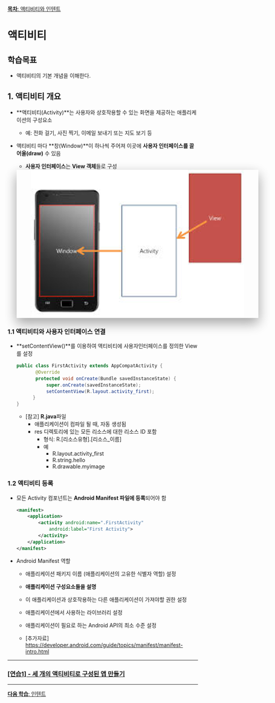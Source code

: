 <style>
div.polaroid {
  	width: 640px;
  	box-shadow: 0 10px 30px 0 rgba(0, 0, 0, 0.2), 0 16px 30px 0 rgba(0, 0, 0, 0.19);
  	text-align: center;
	margin-bottom: 0.5cm;
}
</style>

[**목차**: 액티비티와 인텐트](https://kwanulee.github.io/AndroidProgramming/#5-액티비티와-인텐트)
# 액티비티

## 학습목표
- 액티비티의 기본 개념을 이해한다.

<a name="1"> </a>
## 1. 액티비티 개요
- **액티비티(Activity)**는 사용자와 상호작용할 수 있는 화면을 제공하는 애플리케이션의 구성요소
	- 예: 전화 걸기, 사진 찍기, 이메일 보내기 또는 지도 보기 등
- 액티비티 마다 **창(Window)**이 하나씩 주어져 이곳에 **사용자 인터페이스를 끌어올(draw)** 수 있음
	- **사용자 인터페이스**는 **View 객체**들로 구성

	<div class="polaroid">
	<img src="figure/activity-overview.png">
	</div>

<a name="1.2"> </a>
### 1.1 	액티비티와 사용자 인터페이스 연결
- **setContentView()**를 이용하여 액티비티에 사용자인터페이스를 정의한 View를 설정

	```java
	public class FirstActivity extends AppCompatActivity {
		   @Override
		   protected void onCreate(Bundle savedInstanceState) {
		       super.onCreate(savedInstanceState);
		       setContentView(R.layout.activity_first);
		  }
	}
	```

	- [참고] **R.java**파일
		- 애플리케이션이 컴파일 될 때, 자동 생성됨
		- res 디렉토리에 있는 모든 리소스에 대한 리소스 ID 포함
			- 형식: R.[리소스유형].[리소스_이름]
			- 예
				- R.layout.activity\_first
				- R.string.hello
				- R.drawable.myimage

<a name="1.3"> </a>
### 1.2 	액티비티 등록
- 모든 Activity 컴포넌트는 **Android Manifest 파일에 등록**되어야 함

	```xml
	<manifest>
	    <application>
	        <activity android:name=".FirstActivity"
	            android:label="First Activity">
	        </activity>
	    </application>
	</manifest>

	```

- Android Manifest 역할
	- 애플리케이션 패키지 이름 (애플리케이션의 고유한 식별자 역할) 설정
	- **애플리케이션 구성요소들을 설명**
	- 이 애플리케이션과 상호작용하는 다른 애플리케이션이 가져야할 권한 설정
	- 애플리케이션에서 사용하는 라이브러리 설정
	- 애플리케이션이 필요로 하는 Android API의 최소 수준 설정

	- [추가자료] https://developer.android.com/guide/topics/manifest/manifest-intro.html

***
<a name="exercise1"></a>
### [[연습1] - 세 개의 액티비티로 구성된 앱 만들기](exercise1.html)  

---
[**다음 학습**: 인텐트](intent.html)